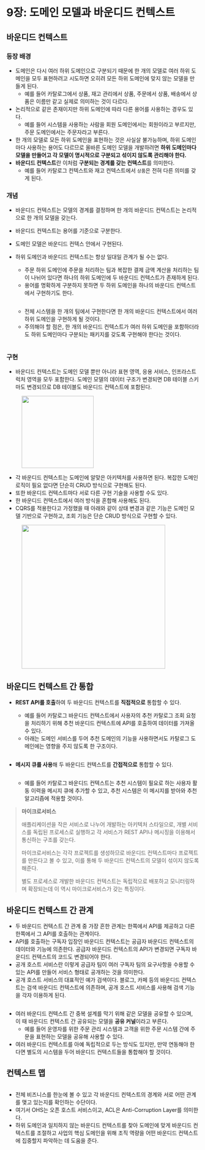 # 9장: 도메인 모델과 바운디드 컨텍스트

## 바운디드 컨텍스트

### 등장 배경

* 도메인은 다시 여러 하위 도메인으로 구분되기 때문에 한 개의 모델로 여러 하위 도메인을 모두 표현하려고 시도하면 오히려 모든 하위 도메인에 맞지 않는 모델을 만들게 된다.
  * 예를 들어 카탈로그에서 상품, 재고 관리에서 상품, 주문에서 상품, 배송에서 상품은 이름만 같고 실제로 의미하는 것이 다르다.
* 논리적으로 같은 존재이지만 하위 도메인에 따라 다른 용어를 사용하는 경우도 있다.
  * 예를 들어 시스템을 사용하는 사람을 회원 도메인에서는 회원이라고 부르지만, 주문 도메인에서는 주문자라고 부른다.
* 한 개의 모델로 모든 하위 도메인을 표현하는 것은 사실살 불가능하며, 하위 도메인마다 사용하는 용어도 다르므로 올바른 도메인 모델을 개발하려면 **하위 도메인마다 모델을 만들어고 각 모델이 명시적으로 구분되고 섞이지 않도록 관리해야 한다.**
* **바운디드 컨텍스트**란 이처럼 **구분되는 경계를 갖는 컨텍스트**를 의미한다.
  * 예를 들어 카탈로그 컨텍스트와 재고 컨텍스트에서 `상품`은 전혀 다른 의미를 갖게 된다.

### 개념

* 바운디드 컨텍스트는 모델의 경계를 결정하며 한 개의 바운디드 컨텍스트는 논리적으로 한 개의 모델을 갖는다.
* 바운디드 컨텍스트는 용어를 기준으로 구분한다.
* 도메인 모델은 바운디드 컨텍스 안에서 구현된다.
*   하위 도메인과 바운디드 컨텍스트는 항상 일대일 관계가 될 수는 없다.

    * 주문 하위 도메인에 주문을 처리하는 팀과 복잡한 결제 금액 계산을 처리하는 팀이 나뉘어 있다면 하나의 하위 도메인에 두 바운디드 컨텍스트가 존재하게 된다.
    * 용어를 명확하게 구분하지 못하면 두 하위 도메인을 하나의 바운디드 컨텍스트에서 구현하기도 한다.

    <figure><img src="../../.gitbook/assets/image (222).png" alt=""><figcaption></figcaption></figure>

    * 전체 시스템을 한 개의 팀에서 구현한다면 한 개의 바운디드 컨텍스트에서 여러 하위 도메인을 구현하게 될 것이다.
    * 주의해야 할 점은, 한 개의 바운디드 컨텍스트가 여러 하위 도메인을 포함하더라도 하위 도메인마다 구분되는 패키지를 갖도록 구현해야 한다는 것이다.

    <figure><img src="../../.gitbook/assets/image (223).png" alt=""><figcaption></figcaption></figure>

### 구현

* 바운디드 컨텍스트는 도메인 모델 뿐만 아니라 표현 영역, 응용 서비스, 인프라스트럭처 영역을 모두 포함한다. 도메인 모델의 데이터 구조가 변경되면 DB 테이블 스키마도 변경되므로 DB 테이블도 바운디드 컨텍스트에 포함된다.

<figure><img src="../../.gitbook/assets/image (224).png" alt="" width="188"><figcaption></figcaption></figure>

* 각 바운디드 컨텍스트는 도메인에 알맞은 아키텍처를 사용하면 된다. 복잡한 도메인 로직이 필요 없다면 단순히 CRUD 방식으로 구현해도 된다.
* 또한 바운디드 컨텍스트마다 서로 다른 구현 기술을 사용할 수도 있다.
* 한 바운디드 컨텍스트에서 여러 방식을 혼합해 사용해도 된다.
* CQRS를 적용한다고 가정했을 때 아래와 같이 상태 변경과 같은 기능은 도메인 모델 기반으로 구현하고, 조회 기능은 단순 CRUD 방식으로 구현할 수 있다.

<figure><img src="../../.gitbook/assets/image (225).png" alt="" width="375"><figcaption></figcaption></figure>

## 바운디드 컨텍스트 간 통합

*   **REST API를 호출**하여 두 바운디드 컨텍스트를 **직접적으로** 통합할 수 있다.

    * 예를 들어 카탈로그 바운디드 컨텍스트에서 사용자의 추천 카탈로그 조회 요청을 처리하기 위해 추천 바운디드 컨텍스트에 API를 호출하여 데이터를 가져올 수 있다.
    * 아래는 도메인 서비스를 두어 추천 도메인의 기능을 사용하면서도 카탈로그 도메인에는 영향을 주지 않도록 한 구조이다.

    <figure><img src="../../.gitbook/assets/image (226).png" alt=""><figcaption></figcaption></figure>
*   **메시지 큐를 사용**해 두 바운디드 컨텍스트를 **간접적으로** 통합할 수 있다.

    <figure><img src="../../.gitbook/assets/image (227).png" alt=""><figcaption></figcaption></figure>

    * 예를 들어 카탈로그 바운디드 컨텍스트는 추천 시스템이 필요로 하는 사용자 활동 이력을 메시지 큐에 추가할 수 있고, 추천 시스템은 이 메시지를 받아와 추천 알고리즘에 적용할 것이다.

> **마이크로서비스**
>
> 애플리케이션을 작은 서비스로 나누어 개발하는 아키텍처 스타일으로, 개별 서비스를 독립된 프로세스로 실행하고 각 서비스가 REST API나 메시징을 이용해서 통신하는 구조를 갖는다.
>
> 마이크로서비스는 각각 프로젝트를 생성하므로 바운디드 컨텍스트마다 프로젝트를 만든다고 볼 수 있고, 이를 통해 두 바운디드 컨텍스트의 모델이 섞이지 않도록 해준다.
>
> 별도 프로세스로 개발한 바운디드 컨텍스트는 독립적으로 배포하고 모니터링하며 확장되는데 이 역시 마이크로서비스가 갖는 특징이다.

## 바운디드 컨텍스트 간 관계

* 두 바운디드 컨텍스트 간 관계 중 가장 흔한 관계는 한쪽에서 API를 제공하고 다른 한쪽에서 그 API를 호출하는 관계이다.
* API를 호출하는 구독자 입장인 바운디드 컨텍스트는 공급자 바운디드 컨텍스트의 데이터와 기능에 의존한다. 공급자 바운디드 컨텍스트의 API가 변경되면 구독자 바운디드 컨텍스트의 코드도 변경되어야 한다.
* 공개 호스트 서비스란 이렇게 공급자 팀이 여러 구독자 팀의 요구사항을 수용할 수 있는 API를 만들어 서비스 형태로 공개하는 것을 의미한다.
* 공개 호스트 서비스의 대표적인 예가 검색이다. 블로그, 카페 등의 바운디드 컨텍스트는 검색 바운디드 컨텍스트에 의존하며, 공개 호스트 서비스를 사용해 검색 기능을 각자 이용하게 된다.

<figure><img src="../../.gitbook/assets/image (228).png" alt=""><figcaption></figcaption></figure>

* 여러 바운디드 컨텍스트 간 중복 설계를 막기 위해 같은 모델을 공유할 수 있으며, 이 때 바운디드 컨텍스트 간 공유되는 모델을 **공유 커널**이라고 부른다.
  * 예를 들어 운영자를 위한 주문 관리 시스템과 고객을 위한 주문 시스템 간에 주문을 표현하는 모델을 공유해 사용할 수 있다.
* 여러 바운디드 컨텍스트를 아예 독립적으로 두는 방식도 있지만, 만약 연동해야 한다면 별도의 시스템을 두어 바운디드 컨텍스트들을 통합해야 할 것이다.

## 컨텍스트 맵

<figure><img src="../../.gitbook/assets/image (229).png" alt=""><figcaption></figcaption></figure>

* 전체 비즈니스를 한눈에 볼 수 있고 각 바운디드 컨텍스트의 경계와 서로 어떤 관계를 맺고 있는지를 확인하는 수단이다.
* 여기서 OHS는 오픈 호스트 서비스이고, ACL은 Anti-Corruption Layer를 의미한다.
* 하위 도메인과 일치하지 않는 바운디드 컨텍스트를 찾아 도메인에 맞게 바운디드 컨텍스트를 조절하고 사업의 핵심 도메인을 위해 조직 역량을 어떤 바운디드 컨텍스트에 집중할지 파악하는 데 도움을 준다.

